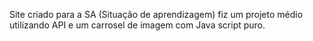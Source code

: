 Site criado para a SA (Situação de aprendizagem) fiz um projeto médio utilizando API e um carrosel de imagem com Java script puro. 
